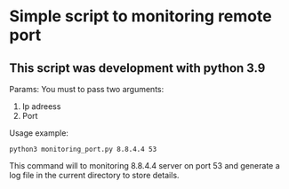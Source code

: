 # Simple script to monitoring remote port
## This script was development with python 3.9
Params:
You must to pass two arguments:
1) Ip adreess
2) Port 

Usage example:

`python3 monitoring_port.py 8.8.4.4 53`

This command will to monitoring 8.8.4.4 server on port 53 and generate a log file in the current directory to store details.
